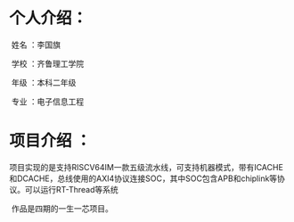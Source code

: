 # 个人介绍：

​	姓名 ：李国旗

​	学校 ：齐鲁理工学院

​	年级 ：本科二年级

​	专业 ：电子信息工程

# 项目介绍 ：

​	项目实现的是支持RISCV64IM一款五级流水线，可支持机器模式，带有ICACHE和DCACHE，总线使用的AXI4协议连接SOC，其中SOC包含APB和chiplink等协议。可以运行RT-Thread等系统

​	作品是四期的一生一芯项目。
